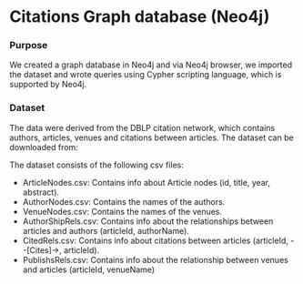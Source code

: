 # Citations Graph database (Neo4j)

### Purpose
We created a graph database in Neo4j and via Neo4j browser, we imported the dataset and wrote queries using Cypher scripting language, which is supported by Neo4j. 

### Dataset
The data were derived from the DBLP citation network, which contains authors, articles, venues and citations between articles. 
The dataset can be downloaded from: 

The dataset consists of the following csv files: 
* ArticleNodes.csv: Contains info about Article nodes (id, title, year, abstract). 
* AuthorNodes.csv: Contains the names of the authors. 
* VenueNodes.csv: Contains the names of the venues. 
* AuthorShipRels.csv: Contains info about the relationships between articles and authors (articleId, authorName). 
* CitedRels.csv: Contains info about citations between articles (articleId, --[Cites]->, articleId). 
* PublishsRels.csv: Contains info about the relationship between venues and articles (articleId, venueName)

